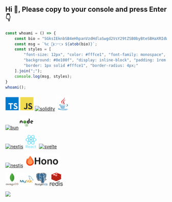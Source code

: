 <h2>Hi 👋, Please copy to your console and press Enter 👇</h2>

```ts
const whoami = () => {
    const bio = "SGksIEknbSB4eHhpanVzdHdlaSwgd2VsY29tZSB0byBteSBHaXRIdWIu";
    const msg = `%c 🥺👉👈 ${atob(bio)}`;
    const styles = [
        "font-size: 12px", "color: #fffce1", "font-family: monospace",
        "background: #0e100f", "display: inline-block", "padding: 1rem 3rem",
        "border: 1px solid #fffce1", "border-radius: 4px;"
    ].join(";");
    console.log(msg, styles);
}
whoami();
```

<p></p>
<h3></h3>
<p>
  <a target="_blank" href="https://raw.githubusercontent.com/devicons/devicon/master/icons/typescript/typescript-original.svg" style="display: inline-block;"><img src="https://raw.githubusercontent.com/devicons/devicon/master/icons/typescript/typescript-original.svg" alt="typescript" width="42" height="42" /></a>
  <a target="_blank" href="https://raw.githubusercontent.com/devicons/devicon/master/icons/javascript/javascript-original.svg" style="display: inline-block;"><img src="https://raw.githubusercontent.com/devicons/devicon/master/icons/javascript/javascript-original.svg" alt="javascript" width="42" height="42" /></a>
  <a target="_blank" href="https://miro.medium.com/v2/resize:fit:4800/format:webp/1*7ArYfbTXvInGGJWB7Dv5JA.jpeg" style="display: inline-block;"><img src="https://miro.medium.com/v2/resize:fit:4800/format:webp/1*7ArYfbTXvInGGJWB7Dv5JA.jpeg" alt="solidity" width="100" height="42" /></a>
  <a target="_blank" href="https://raw.githubusercontent.com/devicons/devicon/master/icons/java/java-original.svg" style="display: inline-block;"><img src="https://raw.githubusercontent.com/devicons/devicon/master/icons/java/java-original.svg" alt="java" width="42" height="42" /></a>
<p>
<p>
  <a target="_blank" href="https://bun.sh/logo.svg" style="display: inline-block;"><img src="https://bun.sh/logo.svg" alt="bun" width="42" height="42" /></a>
  <a target="_blank" href="https://raw.githubusercontent.com/devicons/devicon/master/icons/nodejs/nodejs-original-wordmark.svg" style="display: inline-block;"><img src="https://raw.githubusercontent.com/devicons/devicon/master/icons/nodejs/nodejs-original-wordmark.svg" alt="nodejs" width="42" height="42" /></a>
</p>
  <a target="_blank" href="https://camo.githubusercontent.com/26d06a6572aa5d9ecdb699add71d40e57aefe8244c6306ba58a70aee6ad5123c/68747470733a2f2f6173736574732e76657263656c2e636f6d2f696d6167652f75706c6f61642f76313636323133303535392f6e6578746a732f49636f6e5f6c696768745f6261636b67726f756e642e706e67" style="display: inline-block;"><img src="https://camo.githubusercontent.com/26d06a6572aa5d9ecdb699add71d40e57aefe8244c6306ba58a70aee6ad5123c/68747470733a2f2f6173736574732e76657263656c2e636f6d2f696d6167652f75706c6f61642f76313636323133303535392f6e6578746a732f49636f6e5f6c696768745f6261636b67726f756e642e706e67" alt="nextjs" width="42" height="42" /></a>
  <a target="_blank" href="https://raw.githubusercontent.com/devicons/devicon/master/icons/react/react-original-wordmark.svg" style="display: inline-block;"><img src="https://raw.githubusercontent.com/devicons/devicon/master/icons/react/react-original-wordmark.svg" alt="react" width="42" height="42" /></a>
  <a target="_blank" href="https://upload.wikimedia.org/wikipedia/commons/1/1b/Svelte_Logo.svg" style="display: inline-block;"><img src="https://upload.wikimedia.org/wikipedia/commons/1/1b/Svelte_Logo.svg" alt="svelte" width="42" height="42" /></a>
</p>
  <a target="_blank" href="https://camo.githubusercontent.com/4b0000b8e7a6449a924fe0212093b9f3936ef80cc8fdfbb770baad58f58b8c2c/68747470733a2f2f6e6573746a732e636f6d2f696d672f6c6f676f2d736d616c6c2e737667" style="display: inline-block;"><img src="https://camo.githubusercontent.com/4b0000b8e7a6449a924fe0212093b9f3936ef80cc8fdfbb770baad58f58b8c2c/68747470733a2f2f6e6573746a732e636f6d2f696d672f6c6f676f2d736d616c6c2e737667" alt="nestjs" width="42" height="42" /></a>
  <a target="_blank" href="https://raw.githubusercontent.com/honojs/hono/main/docs/images/hono-title.png" style="display: inline-block;"><img src="https://raw.githubusercontent.com/honojs/hono/main/docs/images/hono-title.png" alt="honojs" width="112" height="42" /></a>
<p>
  <a target="_blank" href="https://raw.githubusercontent.com/devicons/devicon/master/icons/mongodb/mongodb-original-wordmark.svg" style="display: inline-block;"><img src="https://raw.githubusercontent.com/devicons/devicon/master/icons/mongodb/mongodb-original-wordmark.svg" alt="mongodb" width="42" height="42" /></a>
  <a target="_blank" href="https://raw.githubusercontent.com/devicons/devicon/master/icons/mysql/mysql-original-wordmark.svg" style="display: inline-block;"><img src="https://raw.githubusercontent.com/devicons/devicon/master/icons/mysql/mysql-original-wordmark.svg" alt="mysql" width="42" height="42" /></a>
  <a target="_blank" href="https://raw.githubusercontent.com/devicons/devicon/master/icons/postgresql/postgresql-original-wordmark.svg" style="display: inline-block;"><img src="https://raw.githubusercontent.com/devicons/devicon/master/icons/postgresql/postgresql-original-wordmark.svg" alt="postgresql" width="42" height="42" /></a>
  <a target="_blank" href="https://raw.githubusercontent.com/devicons/devicon/master/icons/redis/redis-original-wordmark.svg" style="display: inline-block;"><img src="https://raw.githubusercontent.com/devicons/devicon/master/icons/redis/redis-original-wordmark.svg" alt="redis" width="42" height="42" /></a>
</p>

![](https://komarev.com/ghpvc/?username=xxxijustwei)
